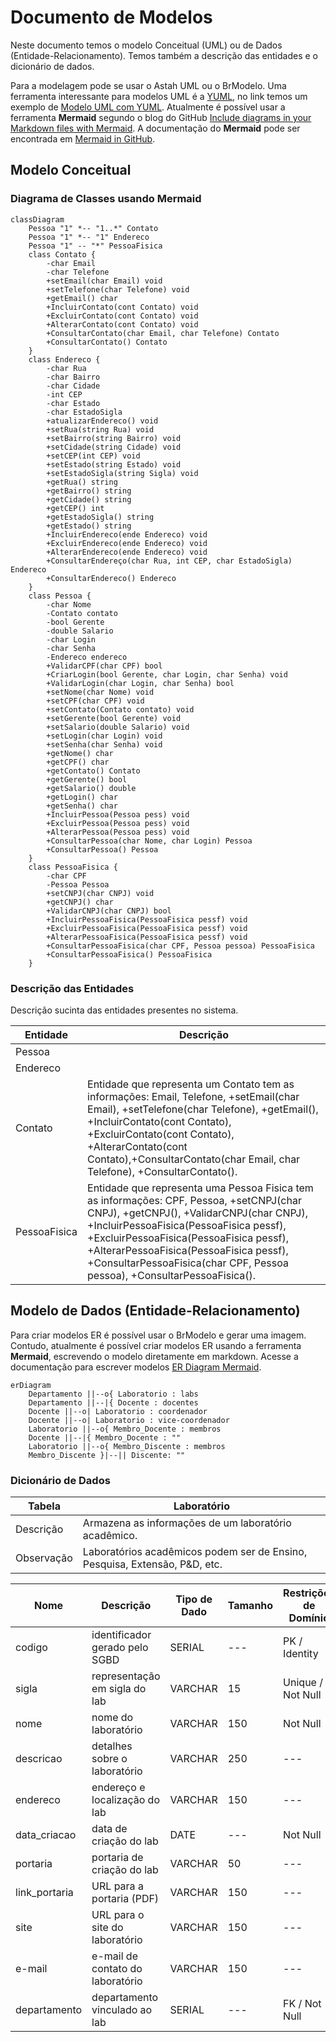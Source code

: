 # Documento de Modelos

Neste documento temos o modelo Conceitual (UML) ou de Dados (Entidade-Relacionamento). Temos também a descrição das entidades e o dicionário de dados.

Para a modelagem pode se usar o Astah UML ou o BrModelo. Uma ferramenta interessante para modelos UML é a [YUML](http://yuml.me), no link temos um exemplo de [Modelo UML com YUML](yuml/monitoria-yuml.md). Atualmente é possível usar a ferramenta **Mermaid** segundo o blog do GitHub [Include diagrams in your Markdown files with Mermaid](https://github.blog/2022-02-14-include-diagrams-markdown-files-mermaid/). A documentação do **Mermaid** pode ser encontrada em [Mermaid in GitHub](https://mermaid-js.github.io/mermaid).

## Modelo Conceitual

### Diagrama de Classes usando Mermaid

```mermaid
classDiagram
    Pessoa "1" *-- "1..*" Contato
    Pessoa "1" *-- "1" Endereco
    Pessoa "1" -- "*" PessoaFisica
    class Contato {
        -char Email
        -char Telefone
        +setEmail(char Email) void
        +setTelefone(char Telefone) void
        +getEmail() char
        +IncluirContato(cont Contato) void
        +ExcluirContato(cont Contato) void
        +AlterarContato(cont Contato) void
        +ConsultarContato(char Email, char Telefone) Contato
        +ConsultarContato() Contato
    }
    class Endereco {
        -char Rua
        -char Bairro
        -char Cidade
        -int CEP
        -char Estado
        -char EstadoSigla
        +atualizarEndereco() void
        +setRua(string Rua) void
        +setBairro(string Bairro) void
        +setCidade(string Cidade) void
        +setCEP(int CEP) void
        +setEstado(string Estado) void
        +setEstadoSigla(string Sigla) void
        +getRua() string
        +getBairro() string
        +getCidade() string
        +getCEP() int
        +getEstadoSigla() string
        +getEstado() string
        +IncluirEndereco(ende Endereco) void
        +ExcluirEndereco(ende Endereco) void
        +AlterarEndereco(ende Endereco) void
        +ConsultarEndereço(char Rua, int CEP, char EstadoSigla) Endereco
        +ConsultarEndereco() Endereco        
    }
    class Pessoa {
        -char Nome
        -Contato contato
        -bool Gerente
        -double Salario
        -char Login
        -char Senha
        -Endereco endereco
        +ValidarCPF(char CPF) bool
        +CriarLogin(bool Gerente, char Login, char Senha) void
        +ValidarLogin(char Login, char Senha) bool 
        +setNome(char Nome) void
        +setCPF(char CPF) void
        +setContato(Contato contato) void
        +setGerente(bool Gerente) void
        +setSalario(double Salario) void
        +setLogin(char Login) void
        +setSenha(char Senha) void
        +getNome() char
        +getCPF() char
        +getContato() Contato
        +getGerente() bool
        +getSalario() double
        +getLogin() char
        +getSenha() char
        +IncluirPessoa(Pessoa pess) void
        +ExcluirPessoa(Pessoa pess) void
        +AlterarPessoa(Pessoa pess) void
        +ConsultarPessoa(char Nome, char Login) Pessoa
        +ConsultarPessoa() Pessoa
    }
    class PessoaFisica {
        -char CPF
        -Pessoa Pessoa
        +setCNPJ(char CNPJ) void
        +getCNPJ() char
        +ValidarCNPJ(char CNPJ) bool
        +IncluirPessoaFisica(PessoaFisica pessf) void
        +ExcluirPessoaFisica(PessoaFisica pessf) void
        +AlterarPessoaFisica(PessoaFisica pessf) void
        +ConsultarPessoaFisica(char CPF, Pessoa pessoa) PessoaFisica
        +ConsultarPessoaFisica() PessoaFisica
    }
```

### Descrição das Entidades

Descrição sucinta das entidades presentes no sistema.

| Entidade | Descrição   |
|----------|------------------------------------------------------------------------------------------------------------------------------------------------------|
| Pessoa   | |
| Endereco | |
| Contato  | Entidade que representa um Contato tem as informações: Email, Telefone, +setEmail(char Email), +setTelefone(char Telefone), +getEmail(), +IncluirContato(cont Contato), +ExcluirContato(cont Contato),  +AlterarContato(cont Contato),+ConsultarContato(char Email, char Telefone), +ConsultarContato().|
| PessoaFisica | Entidade que representa uma Pessoa Fisica tem as informações: CPF, Pessoa, +setCNPJ(char CNPJ), +getCNPJ(), +ValidarCNPJ(char CNPJ), +IncluirPessoaFisica(PessoaFisica pessf), +ExcluirPessoaFisica(PessoaFisica pessf), +AlterarPessoaFisica(PessoaFisica pessf), +ConsultarPessoaFisica(char CPF, Pessoa pessoa), +ConsultarPessoaFisica().|

## Modelo de Dados (Entidade-Relacionamento)

Para criar modelos ER é possível usar o BrModelo e gerar uma imagem. Contudo, atualmente é possível criar modelos ER usando a ferramenta **Mermaid**, escrevendo o modelo diretamente em markdown. Acesse a documentação para escrever modelos [ER Diagram Mermaid](https://mermaid-js.github.io/mermaid/#/entityRelationshipDiagram).

```mermaid
erDiagram
    Departamento ||--o{ Laboratorio : labs
    Departamento ||--|{ Docente : docentes
    Docente ||--o| Laboratorio : coordenador
    Docente ||--o| Laboratorio : vice-coordenador
    Laboratorio ||--o{ Membro_Docente : membros
    Docente ||--|{ Membro_Docente : ""
    Laboratorio ||--o{ Membro_Discente : membros
    Membro_Discente }|--|| Discente: ""
```

### Dicionário de Dados

|   Tabela   | Laboratório |
| ---------- | ----------- |
| Descrição  | Armazena as informações de um laboratório acadêmico. |
| Observação | Laboratórios acadêmicos podem ser de Ensino, Pesquisa, Extensão, P&D, etc. |

|  Nome         | Descrição                        | Tipo de Dado | Tamanho | Restrições de Domínio |
| ------------- | -------------------------------- | ------------ | ------- | --------------------- |
| codigo        | identificador gerado pelo SGBD   | SERIAL       | ---     | PK / Identity |
| sigla         | representação em sigla do lab    | VARCHAR      | 15      | Unique / Not Null |
| nome          | nome do laboratório              | VARCHAR      | 150     | Not Null |
| descricao     | detalhes sobre o laboratório     | VARCHAR      | 250     | --- |
| endereco      | endereço e localização do lab    | VARCHAR      | 150     | --- |
| data_criacao  | data de criação do lab           | DATE         | ---     | Not Null |
| portaria      | portaria de criação do lab       | VARCHAR      | 50      | --- |
| link_portaria | URL para a portaria (PDF)        | VARCHAR      | 150     | --- |
| site          | URL para o site do laboratório   | VARCHAR      | 150     | --- |
| e-mail        | e-mail de contato do laboratório | VARCHAR      | 150     | --- |
| departamento  | departamento vinculado ao lab    | SERIAL       | ---     | FK / Not Null |
